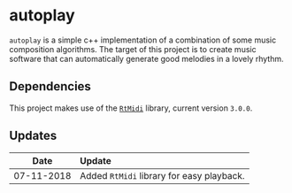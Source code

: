 # autoplay
`autoplay` is a simple c++ implementation of a combination of some music composition algorithms.
The target of this project is to create music software that can automatically generate good melodies in a lovely rhythm.

## Dependencies
This project makes use of the [`RtMidi`](https://www.music.mcgill.ca/~gary/rtmidi/) library, current version `3.0.0`.

## Updates
| Date | Update
|:---:|:---
| 07-11-2018 | Added `RtMidi` library for easy playback.
